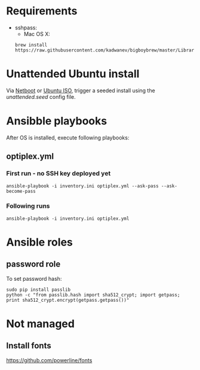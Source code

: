 # Requirements
- sshpass:
  - Mac OS X:
  ```
  brew install https://raw.githubusercontent.com/kadwanev/bigboybrew/master/Library/Formula/sshpass.rb
  ```

# Unattended Ubuntu install
Via [Netboot](https://netboot.xyz/) or [Ubuntu ISO](https://www.ubuntu.com/download/server), trigger a seeded install using the *unattended.seed* config file.

# Ansibble playbooks
After OS is installed, execute following playbooks:

## optiplex.yml
### First run - no SSH key deployed yet
```
ansible-playbook -i inventory.ini optiplex.yml --ask-pass --ask-become-pass
```

### Following runs
```
ansible-playbook -i inventory.ini optiplex.yml
```

# Ansible roles
## password role
To set password hash:
```
sudo pip install passlib
python -c "from passlib.hash import sha512_crypt; import getpass; print sha512_crypt.encrypt(getpass.getpass())"
```

# Not managed
## Install fonts
https://github.com/powerline/fonts
